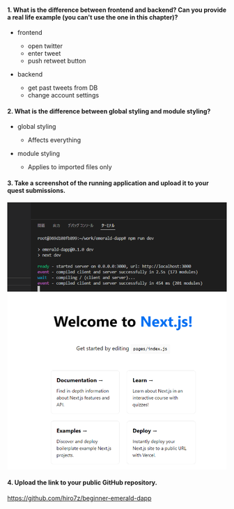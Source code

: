 #### 1. What is the difference between frontend and backend? Can you provide a real life example (you can't use the one in this chapter)?

- frontend
  - open twitter
  - enter tweet
  - push retweet button

- backend
  - get past tweets from DB
  - change account settings

#### 2. What is the difference between global styling and module styling?

- global styling
  - Affects everything

- module styling
  - Applies to imported files only


#### 3. Take a screenshot of the running application and upload it to your quest submissions.

![day1-3-1](https://github.com/hiro7z/beginner-emerald-dapp/blob/main/quests/chapter2.0/images/day1-3-1.PNG)
![day1-3-2](https://github.com/hiro7z/beginner-emerald-dapp/blob/main/quests/chapter2.0/images/day1-3-2.PNG)


#### 4. Upload the link to your public GitHub repository.

https://github.com/hiro7z/beginner-emerald-dapp
